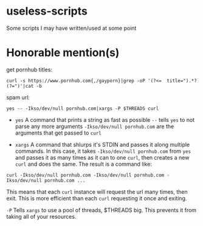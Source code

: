 # useless-scripts
Some scripts I may have written/used at some point

# Honorable mention(s)
get pornhub titles:

`curl -s https://www.pornhub.com{,/gayporn}|grep -oP '(?<=  title=").*?(?=")'|cat -b`

spam url:

`yes -- -Ikso/dev/null pornhub.com|xargs -P $THREADS curl`
- `yes`
A command that prints a string as fast as possible
`--` tells `yes` to not parse any more arguments
`-Ikso/dev/null pornhub.com` are the arguments that get passed to `curl`

- `xargs`
A command that shlurps it's STDIN and passes it along multiple commands.
In this case, it takes `-Ikso/dev/null pornhub.com` from `yes` and passes it as many times as it can to one `curl`, then creates a new `curl` and does the same.
The result is a command like:
```
curl -Ikso/dev/null pornhub.com -Ikso/dev/null pornhub.com -Ikso/dev/null pornhub.com ...
```
This means that each `curl` instance will request the url many times, then exit. This is more efficient than each `curl` requesting it once and exiting.

`-P` Tells `xargs` to use a pool of threads, $THREADS big. This prevents it from taking all of your resources.
